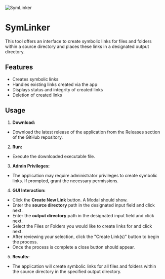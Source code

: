 
![SymLinker](https://i.ibb.co/4mRpn6M/icon.png)


# SymLinker

This tool offers an interface to create symbolic links for files and folders within a source directory and places these links in a designated output directory.



## Features

- Creates symbolic links
- Handles existing links created via the app
- Displays status and integrity of created links
- Deletion of created links


## Usage

1. **Download:**
- Download the latest release of the application from the Releases section of the GitHub repository. 
2. **Run:**
- Execute the downloaded executable file.
3. **Admin Privileges:**
- The application may require administrator privileges to create symbolic links. If prompted, grant the necessary permissions.
4. **GUI Interaction:** 
- Click the **Create New Link** button. A Modal should show.
- Enter the **source directory** path in the designated input field and click next.
- Enter the **output directory** path in the designated input field and click next.
- Select the Files or Folders you would like to create links for and click next.
- After reviewing your selection, click the "Create Link(s)" button to begin the process.
- Once the process is complete a close button should appear.
5. **Results:**
- The application will create symbolic links for all files and folders within the source directory in the specified output directory.